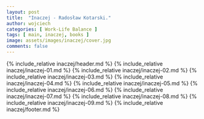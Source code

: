 ```yaml
---
layout: post
title:  "Inaczej - Radosław Kotarski."
author: wojciech
categories: [ Work-Life Balance ]
tags: [ main, inaczej, books ]
image: assets/images/inaczej/cover.jpg
comments: false
---
```


{% include_relative inaczej/header.md %}
{% include_relative inaczej/inaczej-01.md %}
{% include_relative inaczej/inaczej-02.md %}
{% include_relative inaczej/inaczej-03.md %}
{% include_relative inaczej/inaczej-04.md %}
{% include_relative inaczej/inaczej-05.md %}
{% include_relative inaczej/inaczej-06.md %}
{% include_relative inaczej/inaczej-07.md %}
{% include_relative inaczej/inaczej-08.md %}
{% include_relative inaczej/inaczej-09.md %}
{% include_relative inaczej/footer.md %}